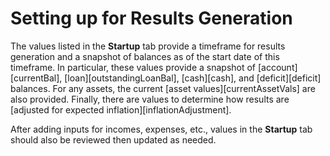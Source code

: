 # Setting up for Results Generation

The values listed in the __Startup__ tab provide a timeframe for results generation and a snapshot of balances as of the start date of this timeframe. In particular, these values provide a snapshot of [account][currentBal], [loan][outstandingLoanBal], [cash][cash], and [deficit][deficit] balances. For any assets, the current [asset values][currentAssetVals] are also provided. Finally, there are values to determine how results are [adjusted for expected  inflation][inflationAdjustment].

After adding inputs for incomes, expenses, etc., values in the __Startup__ tab should also be reviewed then updated as needed.
